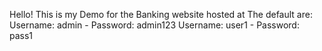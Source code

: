 Hello! This is my Demo for the Banking website hosted at <insertWebsiteHere>
The default are:
Username: admin - Password: admin123
Username: user1 - Password: pass1
